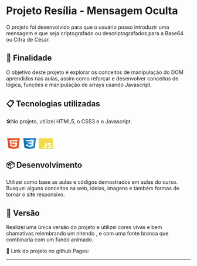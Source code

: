 

# Projeto Resília - Mensagem Oculta

O projeto foi desenvolvido para que o usuário posso introduzir uma mensagem e que seja criptografado ou descriptografados para a Base64 ou Cifra de César.


## 🚀 Finalidade

O objetivo deste projeto é explorar os conceitos de manipulação do DOM aprendidos nas aulas, assim como reforçar e desenvolver conceitos de lógica, funções e manipulação de arrays usando Javascript.


## 📋 Tecnologias utilizadas

🛠️No projeto, utilizei HTML5, o CSS3 e o Javascript.
<div style="display: inline_block"><br>
<img align="center" alt="Will-HTML" height="30" width="40" src="https://raw.githubusercontent.com/devicons/devicon/master/icons/html5/html5-original.svg">
<img align="center" alt="Will-CSS" height="30" width="40" src="https://raw.githubusercontent.com/devicons/devicon/master/icons/css3/css3-original.svg">
<img align="center" alt="Will-Js" height="30" width="40" src="https://raw.githubusercontent.com/devicons/devicon/master/icons/javascript/javascript-plain.svg">
</div>


## 📦 Desenvolvimento

Utilizei como base as aulas e códigos demostrados em aulas do curso. Busquei alguns conceitos na web, ideias, imagens e também formas de tornar o site responsivo.


## 📄 Versão


Realizei uma única versão do projeto e utilizei cores vivas e bem chamativas relembrando um nitendo , e com uma fonte branca que combinaria com um fundo animado. 





📌 Link do projeto no github Pages: 
 

---
